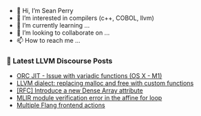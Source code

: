 - 👋 Hi, I’m Sean Perry
- 👀 I’m interested in compilers (c++, COBOL, llvm)
- 🌱 I’m currently learning ...
- 💞️ I’m looking to collaborate on ...
- 📫 How to reach me ...

<!---
s66perry/s66perry is a ✨ special ✨ repository because its `README.md` (this file) appears on your GitHub profile.
You can click the Preview link to take a look at your changes.
--->
### 📕 Latest LLVM Discourse Posts

<!-- DISCOURSE-LLVM:START -->
- [ORC JIT - Issue with variadic functions &lpar;OS X - M1&rpar;](https://discourse.llvm.org/t/orc-jit-issue-with-variadic-functions-os-x-m1/63487#post_1)
- [LLVM dialect: replacing malloc and free with custom functions](https://discourse.llvm.org/t/llvm-dialect-replacing-malloc-and-free-with-custom-functions/63481#post_3)
- [[RFC] Introduce a new Dense Array attribute](https://discourse.llvm.org/t/rfc-introduce-a-new-dense-array-attribute/63279#post_8)
- [MLIR module verification error in the affine for loop](https://discourse.llvm.org/t/mlir-module-verification-error-in-the-affine-for-loop/63451#post_8)
- [Multiple Flang frontend actions](https://discourse.llvm.org/t/multiple-flang-frontend-actions/63474#post_5)
<!-- DISCOURSE-LLVM:END -->
